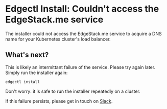 # Edgectl Install: Couldn't access the EdgeStack.me service

The installer could not access the EdgeStack.me service to acquire a DNS name for your Kubernetes cluster's load balancer.

## What's next?

This is likely an intermittant failure of the service. Please try again later. Simply run the installer again:

```shell
edgectl install
```

Don't worry: it is safe to run the installer repeatedly on a cluster.

If this failure persists, please get in touch on [Slack](http://d6e.co/slack).
